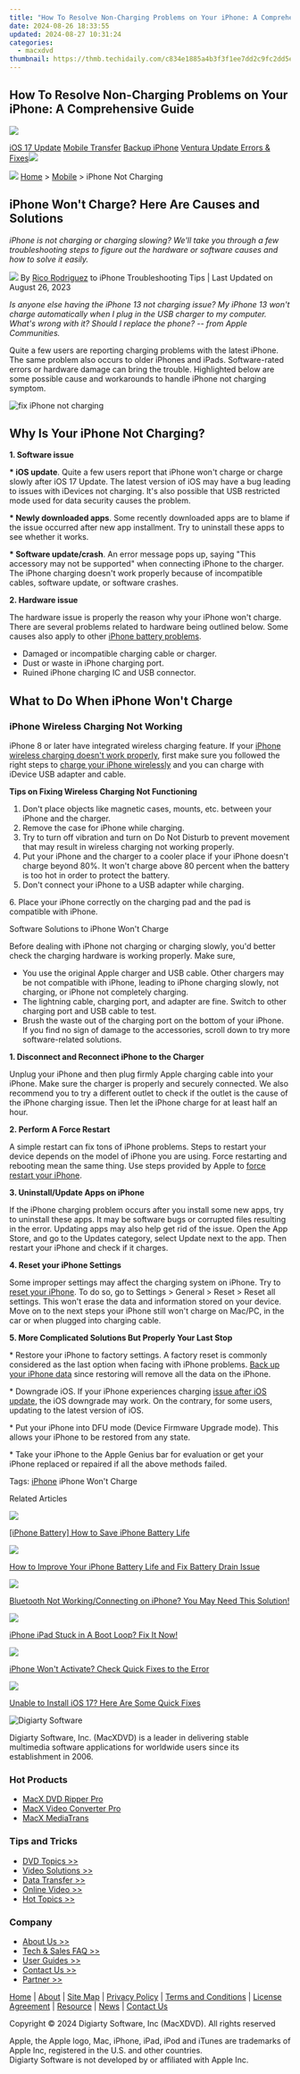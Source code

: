 ```yaml
---
title: "How To Resolve Non-Charging Problems on Your iPhone: A Comprehensive Guide"
date: 2024-08-26 18:33:55
updated: 2024-08-27 10:31:24
categories:
  - macxdvd
thumbnail: https://thmb.techidaily.com/c834e1885a4b3f3f1ee7dd2c9fc2dd5ec6f5c9eaec19dd6a1d5eb489c36a841d.jpg
---
```


## How To Resolve Non-Charging Problems on Your iPhone: A Comprehensive Guide

[![](https://www.macxdvd.com/mobile/../image-style/new-seo/icon10.png)](https://tools.techidaily.com/macxdvd/products/)

[iOS 17 Update](https://tools.techidaily.com/macxdvd/products/) [Mobile Transfer](https://tools.techidaily.com/macxdvd/products/) [Backup iPhone](https://tools.techidaily.com/macxdvd/products/) [Ventura Update Errors & Fixes](https://tools.techidaily.com/macxdvd/products/)![](https://www.macxdvd.com/mobile/article-image/hot.gif) 



![](https://www.macxdvd.com/mobile/../image-style/new-seo/icon7.png) [Home](https://tools.techidaily.com/macxdvd/products/) \> [Mobile](https://tools.techidaily.com/macxdvd/products/) \> iPhone Not Charging

## iPhone Won't Charge? Here Are Causes and Solutions



_iPhone is not charging or charging slowing? We'll take you through a few troubleshooting steps to figure out the hardware or software causes and how to solve it easily._

![](https://www.macxdvd.com/mobile/../image-style/new-seo/icon6.png) By [Rico Rodriguez](https://www.linkedin.com/in/rico-rodriguez-06815a104/) to iPhone Troubleshooting Tips | Last Updated on August 26, 2023

_Is anyone else having the iPhone 13 not charging issue? My iPhone 13 won't charge automatically when I plug in the USB charger to my computer. What's wrong with it? Should I replace the phone? -- from Apple Communities._

Quite a few users are reporting charging problems with the latest iPhone. The same problem also occurs to older iPhones and iPads. Software-rated errors or hardware damage can bring the trouble. Highlighted below are some possible cause and workarounds to handle iPhone not charging symptom.

![fix iPhone not charging](https://www.macxdvd.com/mobile/article-image/iphone-battery-problem.jpg)



## Why Is Your iPhone Not Charging?

**1\. Software issue**

**\* iOS update**. Quite a few users report that iPhone won't charge or charge slowly after iOS 17 Update. The latest version of iOS may have a bug leading to issues with iDevices not charging. It's also possible that USB restricted mode used for data security causes the problem. 

**\* Newly downloaded apps**. Some recently downloaded apps are to blame if the issue occurred after new app installment. Try to uninstall these apps to see whether it works. 

**\* Software update/crash**. An error message pops up, saying "This accessory may not be supported" when connecting iPhone to the charger. The iPhone charging doesn't work properly because of incompatible cables, software update, or software crashes. 

**2\. Hardware issue** 

The hardware issue is properly the reason why your iPhone won't charge. There are several problems related to hardware being outlined below. Some causes also apply to other [iPhone battery problems](https://tools.techidaily.com/macxdvd/products/).

* Damaged or incompatible charging cable or charger.
* Dust or waste in iPhone charging port.
* Ruined iPhone charging IC and USB connector.

## What to Do When iPhone Won't Charge

### iPhone Wireless Charging Not Working

iPhone 8 or later have integrated wireless charging feature. If your [iPhone wireless charging doesn't work properly](https://tools.techidaily.com/macxdvd/products/), first make sure you followed the right steps to [charge your iPhone wirelessly](https://support.apple.com/en-us/HT208078) and you can charge with iDevice USB adapter and cable.

**Tips on Fixing Wireless Charging Not Functioning**

1. Don't place objects like magnetic cases, mounts, etc. between your iPhone and the charger.
2. Remove the case for iPhone while charging.
3. Try to turn off vibration and turn on Do Not Disturb to prevent movement that may result in wireless charging not working properly.
4. Put your iPhone and the charger to a cooler place if your iPhone doesn't charge beyond 80%. It won't charge above 80 percent when the battery is too hot in order to protect the battery.
5. Don't connect your iPhone to a USB adapter while charging.

6\. Place your iPhone correctly on the charging pad and the pad is compatible with iPhone. 

Software Solutions to iPhone Won't Charge

Before dealing with iPhone not charging or charging slowly, you'd better check the charging hardware is working properly. Make sure,

* You use the original Apple charger and USB cable. Other chargers may be not compatible with iPhone, leading to iPhone charging slowly, not charging, or iPhone not completely charging.
* The lightning cable, charging port, and adapter are fine. Switch to other charging port and USB cable to test.
* Brush the waste out of the charging port on the bottom of your iPhone. If you find no sign of damage to the accessories, scroll down to try more software-related solutions.

**1\. Disconnect and Reconnect iPhone to the Charger**

Unplug your iPhone and then plug firmly Apple charging cable into your iPhone. Make sure the charger is properly and securely connected. We also recommend you to try a different outlet to check if the outlet is the cause of the iPhone charging issue. Then let the iPhone charge for at least half an hour.

**2\. Perform A Force Restart**

A simple restart can fix tons of iPhone problems. Steps to restart your device depends on the model of iPhone you are using. Force restarting and rebooting mean the same thing. Use steps provided by Apple to [force restart your iPhone](https://support.apple.com/en-us/HT208078). 

**3\. Uninstall/Update Apps on iPhone**

If the iPhone charging problem occurs after you install some new apps, try to uninstall these apps. It may be software bugs or corrupted files resulting in the error. Updating apps may also help get rid of the issue. Open the App Store, and go to the Updates category, select Update next to the app. Then restart your iPhone and check if it charges. 

**4\. Reset your iPhone Settings**

Some improper settings may affect the charging system on iPhone. Try to [reset your iPhone](https://tools.techidaily.com/macxdvd/products/). To do so, go to Settings > General > Reset > Reset all settings. This won't erase the data and information stored on your device. Move on to the next steps your iPhone still won't charge on Mac/PC, in the car or when plugged into charging cable.

**5\. More Complicated Solutions But Properly Your Last Stop**

\* Restore your iPhone to factory settings. A factory reset is commonly considered as the last option when facing with iPhone problems. [Back up your iPhone data](https://tools.techidaily.com/macxdvd/products/) since restoring will remove all the data on the iPhone. 

\* Downgrade iOS. If your iPhone experiences charging [issue after iOS update](https://tools.techidaily.com/macxdvd/products/), the iOS downgrade may work. On the contrary, for some users, updating to the latest version of iOS.

\* Put your iPhone into DFU mode (Device Firmware Upgrade mode). This allows your iPhone to be restored from any state. 

\* Take your iPhone to the Apple Genius bar for evaluation or get your iPhone replaced or repaired if all the above methods failed. 

 Tags: [iPhone](https://tools.techidaily.com/macxdvd/products/) iPhone Won't Charge 



Related Articles

![](https://www.macxdvd.com/mobile/../image-style/new-seo/pic7.jpg)

[\[iPhone Battery\] How to Save iPhone Battery Life](https://tools.techidaily.com/macxdvd/products/) 

![](https://www.macxdvd.com/mobile/../image-style/new-seo/pic6.jpg)

[How to Improve Your iPhone Battery Life and Fix Battery Drain Issue](https://tools.techidaily.com/macxdvd/products/) 

![](https://www.macxdvd.com/mobile/../image-style/new-seo/pic5.jpg)

[Bluetooth Not Working/Connecting on iPhone? You May Need This Solution!](https://tools.techidaily.com/macxdvd/products/) 

![](https://www.macxdvd.com/mobile/../image-style/new-seo/pic4.jpg)

[iPhone iPad Stuck in A Boot Loop? Fix It Now!](https://tools.techidaily.com/macxdvd/products/) 

![](https://www.macxdvd.com/mobile/../image-style/new-seo/pic3.jpg)

[iPhone Won't Activate? Check Quick Fixes to the Error](https://tools.techidaily.com/macxdvd/products/) 

![](https://www.macxdvd.com/mobile/../image-style/new-seo/pic2.jpg)

[Unable to Install iOS 17? Here Are Some Quick Fixes](https://tools.techidaily.com/macxdvd/products/) 



![Digiarty Software](https://www.macxdvd.com/mobile/../icon/logo.png) 

Digiarty Software, Inc. (MacXDVD) is a leader in delivering stable multimedia software applications for worldwide users since its establishment in 2006.

### Hot Products

* [MacX DVD Ripper Pro](https://tools.techidaily.com/macxdvd/products/)
* [MacX Video Converter Pro](https://tools.techidaily.com/macxdvd/products/)
* [MacX MediaTrans](https://tools.techidaily.com/macxdvd/products/)

### Tips and Tricks

* [DVD Topics >>](https://tools.techidaily.com/macxdvd/products/)
* [Video Solutions >>](https://tools.techidaily.com/macxdvd/products/)
* [Data Transfer >>](https://tools.techidaily.com/macxdvd/products/)
* [Online Video >>](https://tools.techidaily.com/macxdvd/products/)
* [Hot Topics >>](https://tools.techidaily.com/macxdvd/products/)

### Company

* [About Us >>](https://tools.techidaily.com/macxdvd/products/)
* [Tech & Sales FAQ >>](https://tools.techidaily.com/macxdvd/products/)
* [User Guides >>](https://tools.techidaily.com/macxdvd/products/)
* [Contact Us >>](https://tools.techidaily.com/macxdvd/products/)
* [Partner >>](https://tools.techidaily.com/macxdvd/products/)



[Home](https://tools.techidaily.com/macxdvd/products/) | [About](https://tools.techidaily.com/macxdvd/products/) | [Site Map](https://tools.techidaily.com/macxdvd/products/) | [Privacy Policy](https://tools.techidaily.com/macxdvd/products/) | [Terms and Conditions](https://tools.techidaily.com/macxdvd/products/) | [License Agreement](https://tools.techidaily.com/macxdvd/products/) | [Resource](https://tools.techidaily.com/macxdvd/products/) | [News](https://tools.techidaily.com/macxdvd/products/) | [Contact Us](https://tools.techidaily.com/macxdvd/products/)

Copyright © 2024 Digiarty Software, Inc (MacXDVD). All rights reserved

Apple, the Apple logo, Mac, iPhone, iPad, iPod and iTunes are trademarks of Apple Inc, registered in the U.S. and other countries.  
Digiarty Software is not developed by or affiliated with Apple Inc.

<ins class="adsbygoogle"
     style="display:block"
     data-ad-format="autorelaxed"
     data-ad-client="ca-pub-7571918770474297"
     data-ad-slot="1223367746"></ins>



<ins class="adsbygoogle"
     style="display:block"
     data-ad-client="ca-pub-7571918770474297"
     data-ad-slot="8358498916"
     data-ad-format="auto"
     data-full-width-responsive="true"></ins>
